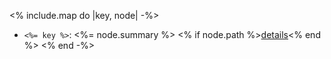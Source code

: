 <% include.map do |key, node| -%>
  * `<%= key %>`: <%= node.summary %> <% if node.path %>[details](<%= node.path %>)<% end %>
<% end -%>
